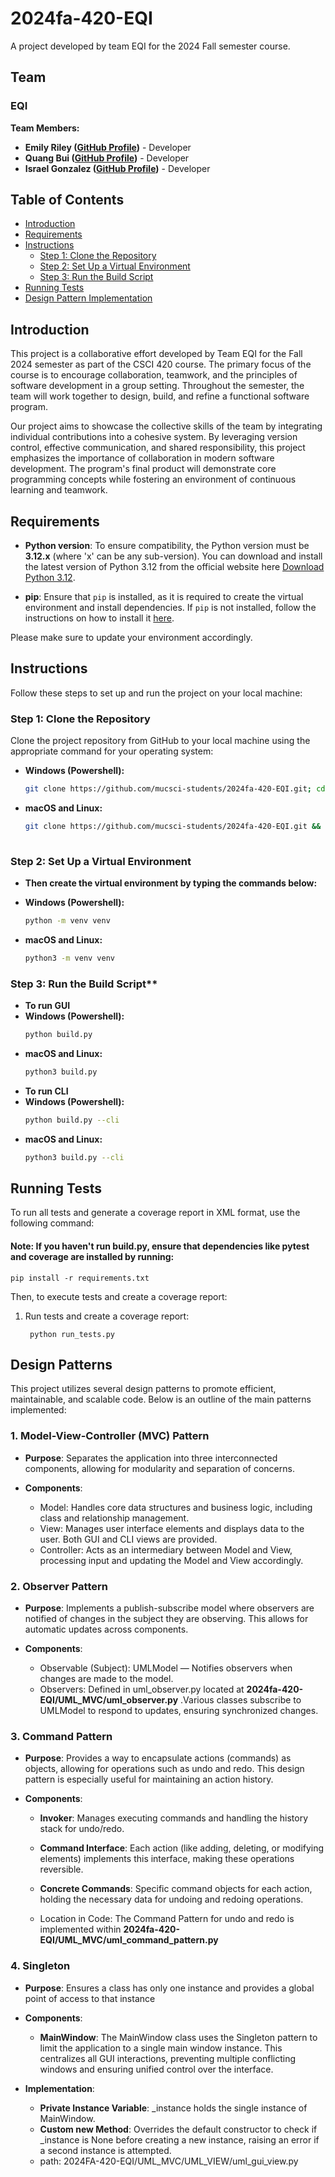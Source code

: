 # 2024fa-420-EQI

A project developed by team EQI for the 2024 Fall semester course.

## Team

### EQI

**Team Members:**
- **Emily Riley ([GitHub Profile](https://github.com/emilyyr55))** - Developer
- **Quang Bui ([GitHub Profile](https://github.com/QUANGBUI24))** - Developer
- **Israel Gonzalez ([GitHub Profile](https://github.com/xhatd))** - Developer

## Table of Contents
- [Introduction](#introduction)
- [Requirements](#requirements)
- [Instructions](#instructions)
  - [Step 1: Clone the Repository](#step-1-clone-the-repository)
  - [Step 2: Set Up a Virtual Environment](#step-2-set-up-a-virtual-environment)
  - [Step 3: Run the Build Script](#step-3-run-the-build-script)
- [Running Tests](#running-tests)
- [Design Pattern Implementation](#design-patterns)

## Introduction

This project is a collaborative effort developed by Team EQI for the Fall 2024 semester as part of the CSCI 420 course. The primary focus of the course is to encourage collaboration, teamwork, and the principles of software development in a group setting. Throughout the semester, the team will work together to design, build, and refine a functional software program.

Our project aims to showcase the collective skills of the team by integrating individual contributions into a cohesive system. By leveraging version control, effective communication, and shared responsibility, this project emphasizes the importance of collaboration in modern software development. The program's final product will demonstrate core programming concepts while fostering an environment of continuous learning and teamwork.
## Requirements

- **Python version**: To ensure compatibility, the Python version must be **3.12.x** (where 'x' can be any sub-version). You can download and install the latest version of Python 3.12 from the official website here [Download Python 3.12](https://www.python.org/downloads/). 

- **pip**: Ensure that `pip` is installed, as it is required to create the virtual environment and install dependencies. If `pip` is not installed, follow the instructions on how to install it [here](https://pip.pypa.io/en/stable/installation/).

Please make sure to update your environment accordingly.

## Instructions

Follow these steps to set up and run the project on your local machine:

### Step 1: Clone the Repository

Clone the project repository from GitHub to your local machine using the appropriate command for your operating system:

- **Windows (Powershell):**    
  ```bash
  git clone https://github.com/mucsci-students/2024fa-420-EQI.git; cd 2024fa-420-EQI

- **macOS and Linux:**
  ```bash
  git clone https://github.com/mucsci-students/2024fa-420-EQI.git && cd 2024fa-420-EQI
 
### Step 2: Set Up a Virtual Environment

- **Then create the virtual environment by typing the commands below:**

- **Windows (Powershell):**  
  ```bash
  python -m venv venv

- **macOS and Linux:** 
  ```bash
  python3 -m venv venv

### Step 3: Run the Build Script**
- **To run GUI**
- **Windows (Powershell):**  
  ```bash
  python build.py

- **macOS and Linux:** 
  ```bash
  python3 build.py

- **To run CLI**
- **Windows (Powershell):**  
  ```bash
  python build.py --cli

- **macOS and Linux:** 
  ```bash
  python3 build.py --cli

## Running Tests

To run all tests and generate a coverage report in XML format, use the following command:

  #### Note: If you haven't run build.py, ensure that dependencies like pytest and coverage are installed by running:

    pip install -r requirements.txt

Then, to execute tests and create a coverage report:

1. Run tests and create a coverage report:
  
        python run_tests.py

## Design Patterns

This project utilizes several design patterns to promote efficient, maintainable, and scalable code. Below is an outline of the main patterns implemented:

### 1. Model-View-Controller (MVC) Pattern
- **Purpose**: Separates the application into three interconnected components, allowing for modularity and separation of concerns.

- **Components**:
  - Model: Handles core data structures and business logic, including class and relationship management.
  - View: Manages user interface elements and displays data to the user. Both GUI and CLI views are provided.
  - Controller: Acts as an intermediary between Model and View, processing input and updating the Model and View accordingly.

### 2. Observer Pattern
- **Purpose**: Implements a publish-subscribe model where observers are notified of changes in the subject they are observing. This allows for automatic updates across components.

- **Components**:
  - Observable (Subject): UMLModel — Notifies observers when changes are made to the model.
  - Observers: Defined in uml_observer.py located at **2024fa-420-EQI/UML_MVC/uml_observer.py** .Various classes subscribe to UMLModel to respond to updates, ensuring synchronized changes.

### 3. Command Pattern
- **Purpose**: Provides a way to encapsulate actions (commands) as objects, allowing for operations such as undo and redo. This design pattern is especially useful for maintaining an action history.

- **Components**:

    - **Invoker**: Manages executing commands and handling the history stack for undo/redo.
    - **Command Interface**: Each action (like adding, deleting, or modifying elements) implements this interface, making these operations reversible.
    - **Concrete Commands**: Specific command objects for each action, holding the necessary data for undoing and redoing operations.

  - Location in Code: The Command Pattern for undo and redo is implemented within **2024fa-420-EQI/UML_MVC/uml_command_pattern.py**

### 4. Singleton
- **Purpose**: Ensures a class has only one instance and provides a global point of access to that instance

- **Components**:

    - **MainWindow**: The MainWindow class uses the Singleton pattern to limit the application to a single main window instance. This centralizes all GUI interactions, preventing multiple conflicting windows and ensuring unified control over the interface.

- **Implementation**:

    - **Private Instance Variable**: _instance holds the single instance of MainWindow.
    - **Custom __new__ Method**: Overrides the default constructor to check if _instance is None before creating a new instance, raising an error if a second instance is attempted.
    - path: 2024FA-420-EQI/UML_MVC/UML_VIEW/uml_gui_view.py